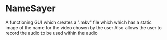 # NameSayer

A functioning GUI which creates a ".mkv" file which which has a static image of the name for the video chosen by the user
Also allows the user to record the audio to be used within the audio
